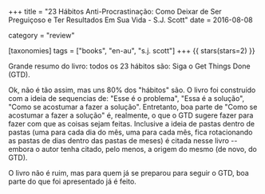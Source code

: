 +++
title = "23 Hábitos Anti-Procrastinação: Como Deixar de Ser Preguiçoso e Ter Resultados Em Sua Vida - S.J. Scott"
date = 2016-08-08

category = "review"

[taxonomies]
tags = ["books", "en-au", "s.j. scott"]
+++
{{ stars(stars=2) }}

Grande resumo do livro: todos os 23 hábitos são: Siga o Get Things Done (GTD).

Ok, não é tão assim, mas uns 80% dos "hábitos" são. O livro foi construído com a ideia de sequencias de: "Esse é o problema", "Essa é a solução", "Como se acostumar a fazer a solução". Entretanto, boa parte de "Como se acostumar a fazer a solução" é, realmente, o que o GTD sugere fazer para fazer com que as coisas sejam feitas. Inclusive a ideia de pastas dentro de pastas (uma para cada dia do mês, uma para cada mês, fica rotacionando as pastas de dias dentro das pastas de meses) é citada nesse livro -- embora o autor tenha citado, pelo menos, a origem do mesmo (de novo, do GTD).

O livro não é ruim, mas para quem já se preparou para seguir o GTD, boa parte do que foi apresentado já é feito.